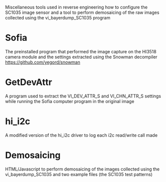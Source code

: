 Miscellaneous tools used in reverse engineering how to configure the SC1035 image sensor and a tool to perform demosaicing of the raw images collected using the  vi_bayerdump_SC1035 program

# Sofia
The preinstalled program that performed the image capture on the HI3518 camera module and the settings extracted using the Snowman decompiler https://github.com/yegord/snowman

# GetDevAttr
A program used to extract the  VI_DEV_ATTR_S and VI_CHN_ATTR_S  settings while running the Sofia computer program in the original image

# hi_i2c
A modified version of the hi_i2c driver to log each i2c read/write call made

# Demosaicing
HTML/Javascript to perform demosaicing of the images collected using the vi_bayerdump_SC1035 and two example files (the SC1035 test patterns)  